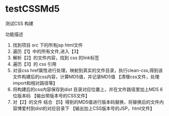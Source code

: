 # testCSSMd5
测试CSS 构建

功能描述

1. 找到项目 src 下的所有jsp html文件
2. 遍历【1】中的所有文件,进入【3】
3. 解析【2】的文件内容，找到 css 的link标签
4. 遍历【3】的 css 引用
5. 对该css href属性进行处理，映射到真实的文件目录，执行clean-css,得到该文件构建后的css内容，计算MD5值，并记录MD5值 
【清理css文件，处理import和相对路径等】
6. 将构建后的css内容保存到dist 目录对应位置上，并在文件路径里加上MD5 6位版本码 
【输出带版本号的CSS文件】
7. 对【2】的文件 结合 【5】得到的MD5值进行版本码替换，将替换后的文件内容博爱村到dist的对应目录下
【输出加上CSS版本号的JSP，html文件】